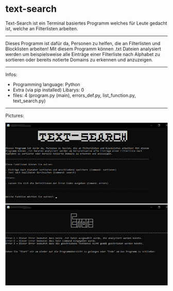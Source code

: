 # text-search
 Text-Search ist ein Terminal basiertes Programm welches für Leute gedacht ist, welche an Filterlisten arbeiten.

-------------------------------------------------------------------------------------------------------------------

Dieses Programm ist dafür da, Personen zu helfen, die an Filterlisten und Blocklisten arbeiten! Mit diesem
Programm können .txt Dateien analysiert werden um beispielsweise alle Einträge einer Filterliste nach
Alphabet zu sortieren oder bereits notierte Domains zu erkennen und anzuzeigen.

-------------------------------------------------------------------------------------------------------------------

Infos:

- Programming language: Python
- Extra (via pip installed) Libarys: 0
- files: 4 (program.py (main), errors_def.py, list_function.py, text_search.py)

-------------------------------------------------------------------------------------------------------------------

Pictures:

![Picture 1](https://raw.githubusercontent.com/zlElo/text-search/main/text-search/Pictures/picture%201.png)
![Picture 2](https://raw.githubusercontent.com/zlElo/text-search/main/text-search/Pictures/picture%202.png)
